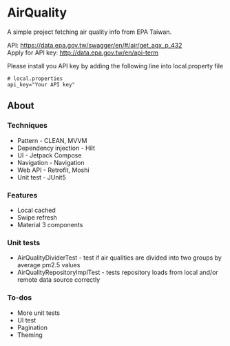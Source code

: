 # AirQuality
A simple project fetching air quality info from EPA Taiwan.

API: https://data.epa.gov.tw/swagger/en/#/air/get_aqx_p_432 \
Apply for API key: http://data.epa.gov.tw/en/api-term

Please install you API key by adding the following line into local.property file
```
# local.properties
api_key="Your API key"
```

## About
### Techniques
- Pattern - CLEAN, MVVM
- Dependency injection - Hilt
- UI - Jetpack Compose
- Navigation - Navigation
- Web API - Retrofit, Moshi
- Unit test - JUnit5

### Features
- Local cached
- Swipe refresh
- Material 3 components

### Unit tests
- AirQualityDividerTest - test if air qualities are divided into two groups by average pm2.5 values
- AirQualityRepositoryImplTest - tests repository loads from local and/or remote data source correctly

### To-dos
- More unit tests
- UI test
- Pagination
- Theming
